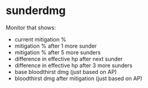 # sunderdmg

Monitor that shows:
* current mitigation %
* mitigation % after 1 more sunder
* mitigation % after 5 more sunders
* difference in effective hp after next sunder
* difference in effective hp after 3 more sunders
* base bloodthirst dmg (just based on AP)
* bloodthirst dmg after mitigation (just based on AP)
